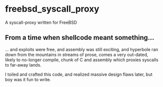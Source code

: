 # freebsd_syscall_proxy

A syscall-proxy written for FreeBSD

## From a time when shellcode meant something...
... and exploits were free, and assembly was still exciting, and hyperbole ran
down from the mountains in streams of prose, comes a very out-dated, likely to
no-longer compile, chunk of C and assembly which proxies syscalls to far-away
lands.

I toiled and crafted this code, and realized massive design flaws later, but boy
was it fun to write.
